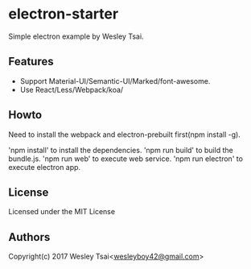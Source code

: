 electron-starter
=================

Simple electron example by Wesley Tsai.

Features
-

* Support Material-UI/Semantic-UI/Marked/font-awesome.
* Use React/Less/Webpack/koa/

Howto
-

Need to install the webpack and electron-prebuilt first(npm install -g).

'npm install' to install the dependencies.
'npm run build' to build the bundle.js.
'npm run web' to execute web service.
'npm run electron' to execute electron app.

License
-
Licensed under the MIT License

Authors
-
Copyright(c) 2017 Wesley Tsai<<wesleyboy42@gmail.com>>
